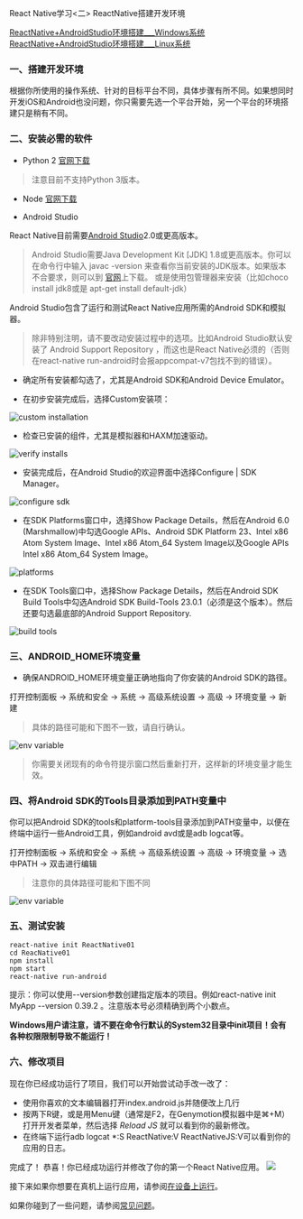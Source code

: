 React Native学习<二> ReactNative搭建开发环境

[ReactNative+AndroidStudio环境搭建___Windows系统](http://www.jianshu.com/p/1a3452aaa578)
[ReactNative+AndroidStudio环境搭建___Linux系统](http://blog.csdn.net/dream_an/article/details/53787183)

### 一、搭建开发环境
根据你所使用的操作系统、针对的目标平台不同，具体步骤有所不同。如果想同时开发iOS和Android也没问题，你只需要先选一个平台开始，另一个平台的环境搭建只是稍有不同。

### 二、安装必需的软件

- Python 2  [官网下载](https://www.python.org/downloads/release/python-2710/)

>注意目前不支持Python 3版本。

- Node  [官网下载](https://nodejs.org/en/)

- Android Studio

React Native目前需要[Android Studio](http://developer.android.com/sdk/index.html)2.0或更高版本。
>Android Studio需要Java Development Kit [JDK] 1.8或更高版本。你可以在命令行中输入 javac -version
来查看你当前安装的JDK版本。如果版本不合要求，则可以到 [官网](http://www.oracle.com/technetwork/java/javase/downloads/jdk8-downloads-2133151.html)上下载。 或是使用包管理器来安装（比如choco install jdk8或是 apt-get install default-jdk）

Android Studio包含了运行和测试React Native应用所需的Android SDK和模拟器。
>除非特别注明，请不要改动安装过程中的选项。比如Android Studio默认安装了 Android Support Repository
，而这也是React Native必须的（否则在react-native run-android时会报appcompat-v7包找不到的错误）。

- 确定所有安装都勾选了，尤其是Android SDK和Android Device Emulator。

- 在初步安装完成后，选择Custom安装项：

![custom installation](http://upload-images.jianshu.io/upload_images/2761423-a9f8fb48673f4048.png?imageMogr2/auto-orient/strip%7CimageView2/2/w/1240)
- 检查已安装的组件，尤其是模拟器和HAXM加速驱动。

![verify installs](http://upload-images.jianshu.io/upload_images/2761423-3a91883f60272cae.png?imageMogr2/auto-orient/strip%7CimageView2/2/w/1240)

- 安装完成后，在Android Studio的欢迎界面中选择Configure | SDK Manager。

![configure sdk](http://upload-images.jianshu.io/upload_images/2761423-8306e667dd83a706.png?imageMogr2/auto-orient/strip%7CimageView2/2/w/1240)

- 在SDK Platforms窗口中，选择Show Package Details，然后在Android 6.0 (Marshmallow)中勾选Google APIs、Android SDK Platform 23、Intel x86 Atom System Image、Intel x86 Atom_64 System Image以及Google APIs Intel x86 Atom_64 System Image。

![platforms](http://upload-images.jianshu.io/upload_images/2761423-bf6f740042f18e64.png?imageMogr2/auto-orient/strip%7CimageView2/2/w/1240)

- 在SDK Tools窗口中，选择Show Package Details，然后在Android SDK Build Tools中勾选Android SDK Build-Tools 23.0.1（必须是这个版本）。然后还要勾选最底部的Android Support Repository.

![build tools](http://upload-images.jianshu.io/upload_images/2761423-703b5b05925f649e.png?imageMogr2/auto-orient/strip%7CimageView2/2/w/1240)

### 三、ANDROID_HOME环境变量
- 确保ANDROID_HOME环境变量正确地指向了你安装的Android SDK的路径。

打开控制面板 -> 系统和安全 -> 系统 -> 高级系统设置 -> 高级 -> 环境变量 -> 新建

>具体的路径可能和下图不一致，请自行确认。

![env variable](http://upload-images.jianshu.io/upload_images/2761423-034428a843b9aa9c.png?imageMogr2/auto-orient/strip%7CimageView2/2/w/1240)
>你需要关闭现有的命令符提示窗口然后重新打开，这样新的环境变量才能生效。

### 四、将Android SDK的Tools目录添加到PATH变量中

你可以把Android SDK的tools和platform-tools目录添加到PATH变量中，以便在终端中运行一些Android工具，例如android avd或是adb logcat等。

打开控制面板 -> 系统和安全 -> 系统 -> 高级系统设置 -> 高级 -> 环境变量 -> 选中PATH -> 双击进行编辑
>注意你的具体路径可能和下图不同

![env variable](http://upload-images.jianshu.io/upload_images/2761423-0d62c466e56b0b44.png?imageMogr2/auto-orient/strip%7CimageView2/2/w/1240)

### 五、测试安装
```
react-native init ReactNative01
cd ReacNative01
npm install
npm start
react-native run-android
```
提示：你可以使用--version参数创建指定版本的项目。例如react-native init MyApp --version 0.39.2
。注意版本号必须精确到两个小数点。

**Windows用户请注意，请不要在命令行默认的System32目录中init项目！会有各种权限限制导致不能运行！**

### 六、修改项目
现在你已经成功运行了项目，我们可以开始尝试动手改一改了：
- 使用你喜欢的文本编辑器打开index.android.js并随便改上几行
- 按两下R键，或是用Menu键（通常是F2，在Genymotion模拟器中是⌘+M）打开开发者菜单，然后选择 *Reload JS* 就可以看到你的最新修改。
- 在终端下运行adb logcat *:S ReactNative:V ReactNativeJS:V可以看到你的应用的日志。

完成了！[](http://reactnative.cn/docs/0.45/getting-started.html#%E5%AE%8C%E6%88%90%E4%BA%86-)
恭喜！你已经成功运行并修改了你的第一个React Native应用。
![](http://upload-images.jianshu.io/upload_images/2761423-c5aa5cddd74b9b5e.png?imageMogr2/auto-orient/strip%7CimageView2/2/w/1240)

接下来如果你想要在真机上运行应用，请参阅[在设备上运行](http://reactnative.cn/docs/0.45/running-on-device-android.html#content)。

如果你碰到了一些问题，请参阅[常见问题](http://bbs.reactnative.cn/topic/130)。